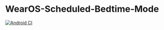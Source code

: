 # WearOS-Scheduled-Bedtime-Mode

[![Android CI](https://github.com/koosc/WearOS-Scheduled-Bedtime-Mode/actions/workflows/android.yml/badge.svg)](https://github.com/koosc/WearOS-Scheduled-Bedtime-Mode/actions/workflows/android.yml)
